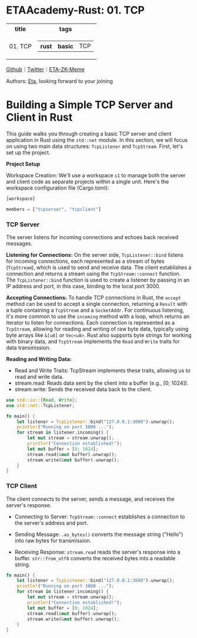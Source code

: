 # ETAAcademy-Rust: 01. TCP

<table>
  <tr>
    <th>title</th>
    <th>tags</th>
  </tr>
  <tr>
    <td>01. TCP</td>
    <td>
      <table>
        <tr>
          <th>rust</th>
          <th>basic</th>
          <td>TCP</td>
        </tr>
      </table>
    </td>
  </tr>
</table>

[Github](https:github.com/ETAAcademy)｜[Twitter](https:twitter.com/ETAAcademy)｜[ETA-ZK-Meme](https:github.com/ETAAcademy/ETAAcademy-ZK-Meme)

Authors: [Eta](https:twitter.com/pwhattie), looking forward to your joining

# Building a Simple TCP Server and Client in Rust

This guide walks you through creating a basic TCP server and client application in Rust using the `std::net` module. In this section, we will focus on using two main data structures: `TcpListener` and `TcpStream`. First, let's set up the project.

**Project Setup**

Workspace Creation: We'll use a workspace `s1` to manage both the server and client code as separate projects within a single unit. Here's the workspace configuration file (Cargo.toml):

```rust
[workspace]

members = ["tcpserver", "tcpclient"]
```

### TCP Server

The server listens for incoming connections and echoes back received messages.

**Listening for Connections:** On the server side, `TcpListener::bind` listens for incoming connections, each represented as a stream of bytes (`TcpStream`), which is used to send and receive data. The client establishes a connection and returns a stream using the `TcpStream::connect` function. The `TcpListener::bind` function is used to create a listener by passing in an IP address and port, in this case, binding to the local port 3000.

**Accepting Connections:** To handle TCP connections in Rust, the `accept` method can be used to accept a single connection, returning a `Result` with a tuple containing a `TcpStream` and a `SocketAddr`. For continuous listening, it's more common to use the `incoming` method with a loop, which returns an iterator to listen for connections. Each connection is represented as a `TcpStream`, allowing for reading and writing of raw byte data, typically using byte arrays like `&[u8]` or `Vec<u8>`. Rust also supports byte strings for working with binary data, and `TcpStream` implements the `Read` and `Write` traits for data transmission.

**Reading and Writing Data:**

- Read and Write Traits: TcpStream implements these traits, allowing us to read and write data.
- stream.read: Reads data sent by the client into a buffer (e.g., [0; 1024]).
- stream.write: Sends the received data back to the client.

```rust
use std::io::{Read, Write};
use std::net::TcpListener;

fn main() {
    let listener = TcpListener::bind("127.0.0.1:3000").unwrap();
    println!("Running on port 3000 ...");
    for stream in listener.incoming() {
        let mut stream = stream.unwrap();
        println!("Connection established!");
        let mut buffer = [0; 1024];
        stream.read(&mut buffer).unwrap();
        stream.write(&mut buffer).unwrap();
    }
}
```

### TCP Client

The client connects to the server, sends a message, and receives the server's response.

- Connecting to Server: `TcpStream::connect` establishes a connection to the server's address and port.

- Sending Message: `.as_bytes()` converts the message string ("Hello") into raw bytes for transmission.

- Receiving Response: `stream.read` reads the server's response into a buffer. `str::from_utf8` converts the received bytes into a readable string.

```rust
fn main() {
    let listener = TcpListener::bind("127.0.0.1:3000").unwrap();
    println!("Running on port 3000 ...");
    for stream in listener.incoming() {
        let mut stream = stream.unwrap();
        println!("Connection established!");
        let mut buffer = [0; 1024];
        stream.read(&mut buffer).unwrap();
        stream.write(&mut buffer).unwrap();
    }
}

```
